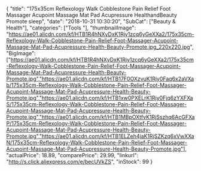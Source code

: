 {
	"title": "175x35cm Reflexology Walk Cobblestone Pain Relief Foot Massager Acupoint Massage Mat Pad Acupressure HealthandBeauty Promote sleep",
	"date": "2018-10-31 10:30:20",
	"SubCat": ["Beauty & Health"],
	"categories": ["Tools "],
	"thumbnailImage": "https://ae01.alicdn.com/kf/HTB1R4hNXyDxK1Rjy1zcq6yGeXXa2/175x35cm-Reflexology-Walk-Cobblestone-Pain-Relief-Foot-Massager-Acupoint-Massage-Mat-Pad-Acupressure-Health-Beauty-Promote.jpg_220x220.jpg",
	"BigImage": ["https://ae01.alicdn.com/kf/HTB1R4hNXyDxK1Rjy1zcq6yGeXXa2/175x35cm-Reflexology-Walk-Cobblestone-Pain-Relief-Foot-Massager-Acupoint-Massage-Mat-Pad-Acupressure-Health-Beauty-Promote.jpg","https://ae01.alicdn.com/kf/HTB17F0OXzvuK1Rjy0Faq6x2aVXab/175x35cm-Reflexology-Walk-Cobblestone-Pain-Relief-Foot-Massager-Acupoint-Massage-Mat-Pad-Acupressure-Health-Beauty-Promote.jpg","https://ae01.alicdn.com/kf/HTB1xw0PXELrK1Rjy0Fjq6zYXFXaS/175x35cm-Reflexology-Walk-Cobblestone-Pain-Relief-Foot-Massager-Acupoint-Massage-Mat-Pad-Acupressure-Health-Beauty-Promote.jpg","https://ae01.alicdn.com/kf/HTB1MBpOXtfvK1RjSszhq6AcGFXaP/175x35cm-Reflexology-Walk-Cobblestone-Pain-Relief-Foot-Massager-Acupoint-Massage-Mat-Pad-Acupressure-Health-Beauty-Promote.jpg","https://ae01.alicdn.com/kf/HTB1ELZeh4jaK1RjSZKzq6xVwXXaN/175x35cm-Reflexology-Walk-Cobblestone-Pain-Relief-Foot-Massager-Acupoint-Massage-Mat-Pad-Acupressure-Health-Beauty-Promote.jpg"],
	"actualPrice": 18.89,
	"comparePrice": 29.99,
	"linkurl": "http://s.click.aliexpress.com/e/becUVkZS",
	"inStock": 99
}
